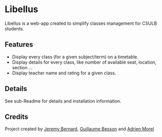 Libellus
========

Libellus is a web-app created to simplify classes management for CSULB students.

## Features

* Display every class (for a given subject/term) on a timetable.
* Display details for every class, like number of available seat, location, section ...
* Display teacher name and rating for a given class.

## Details

See sub-Readme for details and installation information.

## Credits

Project created by [Jeremy Bernard](https://github.com/BernardJeremy), [Guillaume Besson](https://github.com/geekuillaume) and [Adrien Morel](https://github.com/Sevauk)
